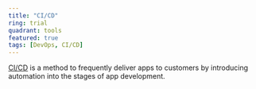 ```yaml
---
title: "CI/CD"
ring: trial
quadrant: tools
featured: true
tags: [DevOps, CI/CD]
---
```


[CI/CD](https://www.redhat.com/en/topics/devops/what-is-ci-cd) is a method to frequently deliver apps to customers by introducing automation into the stages of app development.
